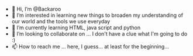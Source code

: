 - 👋 Hi, I’m @Backaroo
- 👀 I’m interested in learning new things to broaden my understanding of our world and the tools we use everyday
- 🌱 I’m currently learning HTML, java script and python
- 💞️ I’m looking to collaborate on ... I don't have a clue what I'm going to do :)
- 📫 How to reach me ... here, I guess... at least for the beginning...

<!---
Backaroo/Backaroo is a ✨ special ✨ repository because its `README.md` (this file) appears on your GitHub profile.
You can click the Preview link to take a look at your changes.
--->
